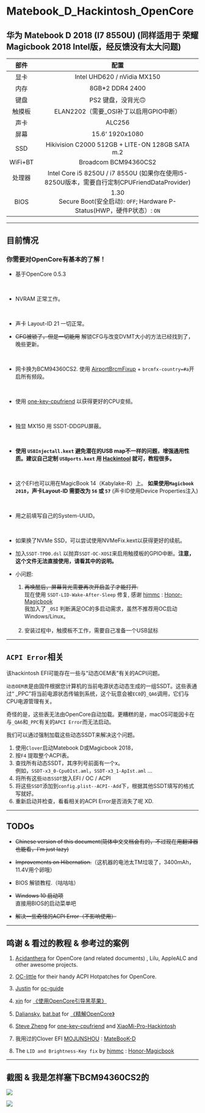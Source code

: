 # Matebook_D_Hackintosh_OpenCore

## 华为 Matebook D 2018 (I7 8550U) (同样适用于 荣耀Magicbook 2018 Intel版，经反馈没有太大问题)

| 部件 | 配置                                                                                                            |
|:--------------:|:------------------------------------------------------------------------------------------------------------------:|
| 显卡 | Intel UHD620 / nVidia MX150                                                                                        |
| 内存         | 8GB*2 DDR4 2400                                                                                                    |
| 键盘     | PS2 键盘，没背光🙃                                                                                   |
| 触摸板       | ELAN2202（需要_OSI补丁以启用GPIO中断）                                                             |
| 声卡     | ALC256                                                                                                             |
| 屏幕         | 15.6‘ 1920x1080                                                                                                    |
| SSD            | Hikivision C2000 512GB + LITE-ON 128GB SATA m.2                                                                    |
| WiFi+BT        | Broadcom BCM94360CS2                                                                                         |
| 处理器      | Intel Core i5 8250U / i7 8550U (如果你在使用I5-8250U版本，需要自行定制CPUFriendDataProvider) |
| BIOS  |    1.30 <br> Secure Boot(安全启动): `OFF`;  Hardware P-Status(HWP，硬件P状态）: `ON`  |

---------

## 目前情况

### **你需要对OpenCore有基本的了解！**

* 基于OpenCore 0.5.3 
<br>

* NVRAM 正常工作。
<br>

* 声卡 Layout-ID 21 一切正常。  

* ~~CFG被锁了，但是一切能用~~
    解锁CFG与改变DVMT大小的方法已经找到了，晚些更新。
<br>

* 网卡换为BCM94360CS2. 使用 [AirportBrcmFixup](https://github.com/acidanthera/AirportBrcmFixup) + `brcmfx-country=#a`开启所有频段。
<br>

* 使用 [one-key-cpufriend](https://github.com/stevezhengshiqi/one-key-cpufriend) 以获得更好的CPU变频。
<br>

* 独显 MX150 用 SSDT-DDGPU屏蔽。
<br>

* **使用 `USBInjectall.kext` 避免潜在的USB map不一样的问题，增强通用性质。建议自己定制 `USBports.kext` 用 [Hackintool](http://headsoft.com.au/download/mac/Hackintool.zip) 就可，教程很多。**
<br>

* 这个EFI也可以用在MagicBook 14（Kabylake-R）上。 **如果使用`Magicbook 2018`，声卡Layout-ID 需要改为 `56` 或 `57`** (声卡ID使用Device Properties注入)
<br>

* 用之前填写自己的System-UUID。
<br>

* 如果换了NVMe SSD，可以尝试使用NVMeFix.kext以获得更好的续航。  

* 加入`SSDT-TPD0.dsl` 以抛弃`SSDT-OC-XOSI`来启用触摸板的GPIO中断。**注意，这个文件无法直接使用，请看其中的说明。**

* 小问题: 
    1. ~~再唤醒后，屏幕背光需要再次开启盖子才能打开.~~    
    现在使用 `SSDT-LID-Wake-After-Sleep` 修复, 感谢 [hjmmc](https://github.com/hjmmc) : [Honor-Magicbook](https://github.com/hjmmc/Honor-Magicbook) <br> 
    我加入了 `_OSI`  判断满足OC的多启动需求，虽然不推荐用OC启动Windows/Linux。 
     <br>

    2. 安装过程中，触摸板不工作，需要自己准备一个USB鼠标
------
## `ACPI Error`相关
该hackintosh EFI可能存在一些与“动态OEM表”有关的ACPI问题。    

`动态OEM表`是由固件根据您计算机的当前电源状态动态生成的一组SSDT。这些表通过“ _PPC”将当前电源状态传输到系统，这个玩意会被`EC0`的`_QA6`调用，它们与CPU电源管理有关。  

奇怪的是，这些表无法由OpenCore自动加载。更糟糕的是，macOS可能因卡在与`_QA6`和`_PPC`有关的`APCI Error`而无法启动。

我们可以通过强制加载这些动态SSDT来解决这个问题。  
1. 使用`Clover`启动Matebook D或Magicbook 2018，
2. 按`F4` 提取整个ACPI表。
3. 查找所有动态SSDT，其序列号前面有一个x。 <br>例如，`SSDT-x3_0-Cpu0Ist.aml`，`SSDT-x3_1-ApIst.aml` ...
4. 将所有这些`动态SSDT`放入EFI / OC / ACPI
5. 将这些`SSDT`添加到`config.plist--ACPI--Add`下，根据其他SSDT填写的格式写就好。
6. 重新启动并检查，看看相关的ACPI Error是否消失了呢 XD.
--------

## TODOs

* ~~Chinese version of this document(简体中文文档会有的，不过现在用翻译器也能看，I'm just lazy)~~

* ~~Improvements on Hibernation.~~（这机器的电池太TM垃圾了，3400mAh，11.4V用个卵哦）

* BIOS 解锁教程.（咕咕咕）

* ~~Windows 10 启动项~~<br>直接用BIOS的启动菜单吧  <br>

* ~~解决一些奇怪的ACPI Error（不影响使用）~~


------

## 鸣谢 &  看过的教程 & 参考过的案例

1. [Acidanthera](https://github.com/acidanthera) for OpenCore (and related documents) , Lilu, AppleALC and other awesome projects.

2. [OC-little](https://github.com/daliansky/OC-little) for their handy ACPI Hotpatches for OpenCore.

3. [Justin](https://github.com/cattyhouse) for  [oc-guide](https://github.com/cattyhouse/oc-guide) 

4. [xjn](https://github.com/xjn819) for [《使用OpenCore引导黑苹果》](https://blog.xjn819.com/?p=543)

5. [Daliansky](https://github.com/daliansky), [bat.bat](https://github.com/williambj1) for [《精解OpenCore》](https://blog.daliansky.net/OpenCore-BootLoader.html)

6. [Steve Zheng](https://github.com/stevezhengshiqi) for [one-key-cpufriend](https://github.com/stevezhengshiqi/one-key-cpufriend) and [XiaoMi-Pro-Hackintosh](https://github.com/daliansky/XiaoMi-Pro-Hackintosh)

7. 我用过的Clover EFI [MOJUNSHOU](https://github.com/MOJUNSHOU) : [MateBooK-D](https://github.com/MOJUNSHOU/MateBooK-D)

8. The `LID and Brightness-Key fix` by [hjmmc](https://github.com/hjmmc) : [Honor-Magicbook](https://github.com/hjmmc/Honor-Magicbook)

-----
## 截图 & 我是怎样塞下BCM94360CS2的 

![  ](https://github.com/Zero-zer0/Matebook_D_Hackintosh_OpenCore/blob/master/截屏2019-12-22下午10.28.37.png)

![   ](https://github.com/Zero-zer0/Matebook_D_Hackintosh_OpenCore/blob/master/BCM94360CS2.jpg)



